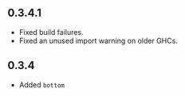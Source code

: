 0.3.4.1
-------
* Fixed build failures.
* Fixed an unused import warning on older GHCs.

0.3.4
-----
* Added `bottom`
